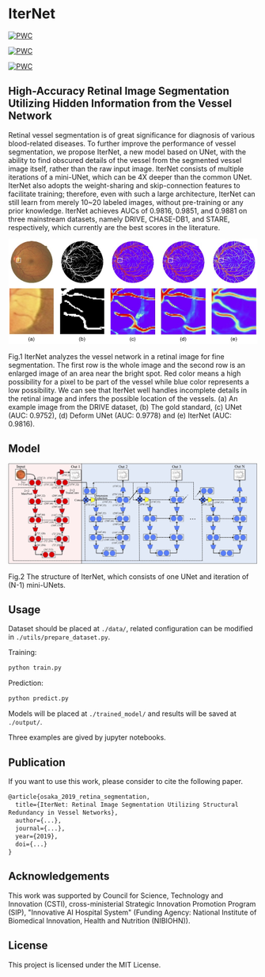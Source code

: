 # IterNet

[![PWC](https://img.shields.io/endpoint.svg?url=https://paperswithcode.com/badge/laddernet-multi-path-networks-based-on-u-net/retinal-vessel-segmentation-on-drive)](https://paperswithcode.com/sota/retinal-vessel-segmentation-on-drive?p=laddernet-multi-path-networks-based-on-u-net)

[![PWC](https://img.shields.io/endpoint.svg?url=https://paperswithcode.com/badge/laddernet-multi-path-networks-based-on-u-net/retinal-vessel-segmentation-on-chase_db1)](https://paperswithcode.com/sota/retinal-vessel-segmentation-on-chase_db1?p=laddernet-multi-path-networks-based-on-u-net)

[![PWC](https://img.shields.io/endpoint.svg?url=https://paperswithcode.com/badge/recurrent-residual-convolutional-neural/retinal-vessel-segmentation-on-stare)](https://paperswithcode.com/sota/retinal-vessel-segmentation-on-stare?p=recurrent-residual-convolutional-neural)

## High-Accuracy Retinal Image Segmentation Utilizing Hidden Information from the Vessel Network

Retinal vessel segmentation is of great significance for diagnosis of various blood-related diseases. To further improve the performance of vessel segmentation, we propose IterNet, a new model based on UNet, with the ability to find obscured details of the vessel from the segmented vessel image itself, rather than the raw input image. IterNet consists of multiple iterations of a mini-UNet, which can be 4X deeper than the common UNet. IterNet also adopts the weight-sharing and skip-connection features to facilitate training; therefore, even with such a large architecture, IterNet can still learn from merely 10~20 labeled images, without pre-training or any prior knowledge. IterNet achieves AUCs of 0.9816, 0.9851, and 0.9881 on three mainstream datasets, namely DRIVE, CHASE-DB1, and STARE, respectively, which currently are the best scores in the literature.

![Segmentation results](./pics/results.jpg)

Fig.1 IterNet analyzes the vessel network in a retinal image for fine segmentation. The first row is the whole image and the second row is an enlarged image of an area near the bright spot. Red color means a high possibility for a pixel to be part of the vessel while blue color represents a low possibility. We can see that IterNet well handles incomplete details in the retinal image and infers the possible location of the vessels. (a) An example image from the DRIVE dataset, (b) The gold standard, (c) UNet (AUC: 0.9752), (d) Deform UNet (AUC: 0.9778) and (e) IterNet (AUC: 0.9816).

## Model

![Network Structure](./pics/structure.jpg)

Fig.2 The structure of IterNet, which consists of one UNet and iteration of (N-1) mini-UNets.

## Usage

Dataset should be placed at `./data/`, related configuration can be modified in `./utils/prepare_dataset.py`.

Training:

```bash
python train.py
```

Prediction:

```bash
python predict.py
```

Models will be placed at `./trained_model/` and results will be saved at `./output/`.

Three examples are gived by jupyter notebooks.

## Publication

If you want to use this work, please consider to cite the following paper.

```
@article{osaka_2019_retina_segmentation,
  title={IterNet: Retinal Image Segmentation Utilizing Structural Redundancy in Vessel Networks},
  author={...},
  journal={...},
  year={2019},
  doi={...}
}
```

## Acknowledgements

This work was supported by Council for Science, Technology and Innovation (CSTI), cross-ministerial Strategic Innovation Promotion Program (SIP), "Innovative AI Hospital System" (Funding Agency: National Institute of Biomedical Innovation, Health and Nutrition (NIBIOHN)).

## License

This project is licensed under the MIT License.